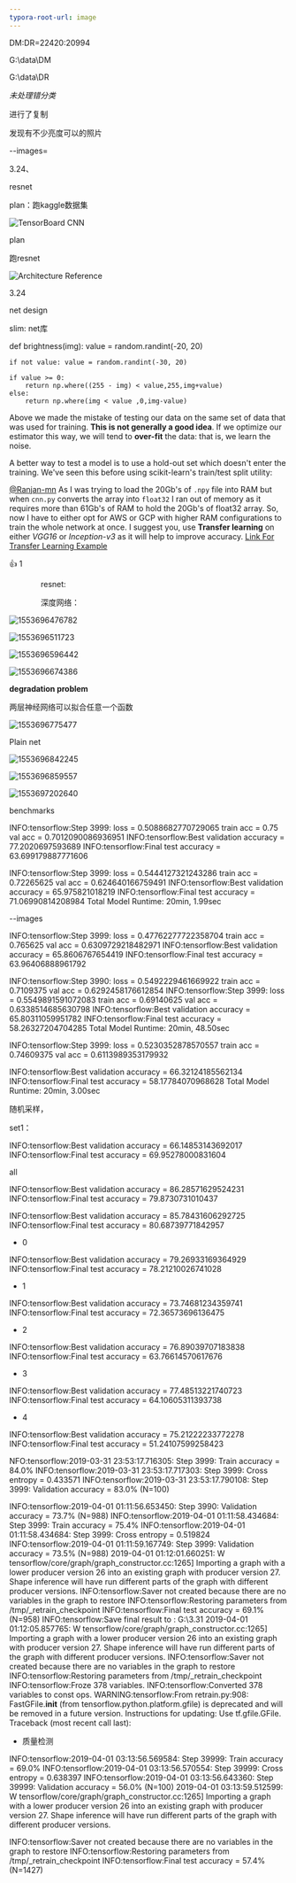 ```yaml
---
typora-root-url: image
---
```


DM:DR=22420:20994

G:\data\DM

G:\data\DR

*未处理错分类*

进行了复制

发现有不少亮度可以的照片

--images=

3.24、

resnet



plan：跑kaggle数据集



![TensorBoard CNN](https://github.com/yuchenlichuck/dsi-capstone/raw/master/images/readme/cnn_two_classes_tensorboard.png)

plan

跑resnet

![Architecture Reference](https://github.com/raghakot/keras-resnet/raw/master/images/architecture.png?raw=true)





3.24

net design 



slim: net库

def brightness(img):
    value = random.randint(-20, 20)

    if not value: value = random.randint(-30, 20)
    
    if value >= 0:
        return np.where((255 - img) < value,255,img+value)
    else:
        return np.where(img < value ,0,img-value)





Above we made the mistake of testing our data on the same set of data that was used for training. **This is not generally a good idea**. If we optimize our estimator this way, we will tend to **over-fit** the data: that is, we learn the noise.

A better way to test a model is to use a hold-out set which doesn't enter the training. We've seen this before using scikit-learn's train/test split utility:

[@Ranjan-mn](https://github.com/Ranjan-mn) As I was trying to load the 20Gb's of `.npy` file into RAM but when `cnn.py` converts the array into `float32` I ran out of memory as it requires more than 61Gb's of RAM to hold the 20Gb's of float32 array. So, now I have to either opt for AWS or GCP with higher RAM configurations to train the whole network at once. I suggest you, use **Transfer learning** on either *VGG16* or *Inception-v3* as it will help to improve accuracy. [Link For Transfer Learning Example](https://blog.keras.io/building-powerful-image-classification-models-using-very-little-data.html)

👍 1

<details class="details-overlay details-reset position-relative float-left reaction-popover-container js-reaction-popover-container" style="box-sizing: border-box; display: inline-block; position: relative !important; float: left !important; z-index: 100;"><summary class="btn-link reaction-summary-item add-reaction-btn" aria-label="Add your reaction" aria-haspopup="menu" style="box-sizing: border-box; display: inline-block; cursor: pointer; -webkit-appearance: none; background-color: transparent; border: 0px; color: rgb(3, 102, 214); font-size: inherit; padding: 9px 15px 7px; text-decoration: none; user-select: none; white-space: nowrap; opacity: 0; transition: opacity 0.1s ease-in-out 0s; float: left; line-height: 18px; list-style: none;"><svg class="octicon octicon-plus-small add-reaction-plus-icon" viewBox="0 0 7 16" version="1.1" width="7" height="16" aria-hidden="true"><path fill-rule="evenodd" d="M4 4H3v3H0v1h3v3h1V8h3V7H4V4z"></path></svg><span>&nbsp;</span><svg class="octicon octicon-smiley" viewBox="0 0 16 16" version="1.1" width="16" height="16" aria-hidden="true"><path fill-rule="evenodd" d="M8 0C3.58 0 0 3.58 0 8s3.58 8 8 8 8-3.58 8-8-3.58-8-8-8zm4.81 12.81a6.72 6.72 0 0 1-2.17 1.45c-.83.36-1.72.53-2.64.53-.92 0-1.81-.17-2.64-.53-.81-.34-1.55-.83-2.17-1.45a6.773 6.773 0 0 1-1.45-2.17A6.59 6.59 0 0 1 1.21 8c0-.92.17-1.81.53-2.64.34-.81.83-1.55 1.45-2.17.62-.62 1.36-1.11 2.17-1.45A6.59 6.59 0 0 1 8 1.21c.92 0 1.81.17 2.64.53.81.34 1.55.83 2.17 1.45.62.62 1.11 1.36 1.45 2.17.36.83.53 1.72.53 2.64 0 .92-.17 1.81-.53 2.64-.34.81-.83 1.55-1.45 2.17zM4 6.8v-.59c0-.66.53-1.19 1.2-1.19h.59c.66 0 1.19.53 1.19 1.19v.59c0 .67-.53 1.2-1.19 1.2H5.2C4.53 8 4 7.47 4 6.8zm5 0v-.59c0-.66.53-1.19 1.2-1.19h.59c.66 0 1.19.53 1.19 1.19v.59c0 .67-.53 1.2-1.19 1.2h-.59C9.53 8 9 7.47 9 6.8zm4 3.2c-.72 1.88-2.91 3-5 3s-4.28-1.13-5-3c-.14-.39.23-1 .66-1h8.59c.41 0 .89.61.75 1z"></path></svg></summary></details>



resnet:

深度网络：

  ![1553696476782](E:\github\PPT\image\1553696476782.png)

![1553696511723](E:\github\PPT\image\1553696511723.png)

![1553696596442](/1553696596442.png)

![1553696674386](/1553696674386.png)

**degradation problem**

两层神经网络可以拟合任意一个函数

![1553696775477](/1553696775477.png)

Plain net

![1553696842245](/1553696842245.png)

![1553696859557](/1553696859557.png)

![1553697202640](/1553697202640.png)



benchmarks



INFO:tensorflow:Step 3999: loss = 0.5088682770729065 train acc = 0.75 val acc = 0.7012090086936951
INFO:tensorflow:Best validation accuracy = 77.2020697593689
INFO:tensorflow:Final test accuracy =  63.699179887771606

INFO:tensorflow:Step 3999: loss = 0.5444127321243286 train acc = 0.72265625 val acc = 0.624640166759491
INFO:tensorflow:Best validation accuracy = 65.975821018219
INFO:tensorflow:Final test accuracy =  71.06990814208984
Total Model Runtime: 20min, 1.99sec

--images



INFO:tensorflow:Step 3999: loss = 0.47762277722358704 train acc = 0.765625 val acc = 0.6309729218482971
INFO:tensorflow:Best validation accuracy = 65.8606767654419
INFO:tensorflow:Final test accuracy =  63.96406888961792





INFO:tensorflow:Step 3990: loss = 0.5492229461669922 train acc = 0.7109375 val acc = 0.6292458176612854
INFO:tensorflow:Step 3999: loss = 0.5549891591072083 train acc = 0.69140625 val acc = 0.6338514685630798
INFO:tensorflow:Best validation accuracy = 65.80311059951782
INFO:tensorflow:Final test accuracy =  58.26327204704285
Total Model Runtime: 20min, 48.50sec



INFO:tensorflow:Step 3999: loss = 0.5230352878570557 train acc = 0.74609375 val acc = 0.6113989353179932

INFO:tensorflow:Best validation accuracy = 66.32124185562134
INFO:tensorflow:Final test accuracy =  58.17784070968628
Total Model Runtime: 20min, 3.00sec











随机采样，

set1：

INFO:tensorflow:Best validation accuracy = 66.14853143692017
INFO:tensorflow:Final test accuracy =  69.95278000831604





all



INFO:tensorflow:Best validation accuracy = 86.28571629524231
INFO:tensorflow:Final test accuracy =  79.8730731010437

INFO:tensorflow:Best validation accuracy = 85.78431606292725
INFO:tensorflow:Final test accuracy =  80.68739771842957















- 0

INFO:tensorflow:Best validation accuracy = 79.26933169364929
INFO:tensorflow:Final test accuracy =  78.21210026741028

- 1

INFO:tensorflow:Best validation accuracy = 73.74681234359741
INFO:tensorflow:Final test accuracy =  72.36573696136475



- 2



INFO:tensorflow:Best validation accuracy = 76.89039707183838
INFO:tensorflow:Final test accuracy =  63.76614570617676



- 3

INFO:tensorflow:Best validation accuracy = 77.48513221740723
INFO:tensorflow:Final test accuracy =  64.10605311393738

- 4

INFO:tensorflow:Best validation accuracy = 75.21222233772278
INFO:tensorflow:Final test accuracy =  51.24107599258423





NFO:tensorflow:2019-03-31 23:53:17.716305: Step 3999: Train accuracy = 84.0%
INFO:tensorflow:2019-03-31 23:53:17.717303: Step 3999: Cross entropy = 0.433571
INFO:tensorflow:2019-03-31 23:53:17.790108: Step 3999: Validation accuracy = 83.0% (N=100)



INFO:tensorflow:2019-04-01 01:11:56.653450: Step 3990: Validation accuracy = 73.7% (N=988)
INFO:tensorflow:2019-04-01 01:11:58.434684: Step 3999: Train accuracy = 75.4%
INFO:tensorflow:2019-04-01 01:11:58.434684: Step 3999: Cross entropy = 0.519824
INFO:tensorflow:2019-04-01 01:11:59.167749: Step 3999: Validation accuracy = 73.5% (N=988)
2019-04-01 01:12:01.660251: W tensorflow/core/graph/graph_constructor.cc:1265] Importing a graph with a lower producer version 26 into an existing graph with producer version 27. Shape inference will have run different parts of the graph with different producer versions.
INFO:tensorflow:Saver not created because there are no variables in the graph to restore
INFO:tensorflow:Restoring parameters from /tmp/_retrain_checkpoint
INFO:tensorflow:Final test accuracy = 69.1% (N=958)
INFO:tensorflow:Save final result to : G:\3.31
2019-04-01 01:12:05.857765: W tensorflow/core/graph/graph_constructor.cc:1265] Importing a graph with a lower producer version 26 into an existing graph with producer version 27. Shape inference will have run different parts of the graph with different producer versions.
INFO:tensorflow:Saver not created because there are no variables in the graph to restore
INFO:tensorflow:Restoring parameters from /tmp/_retrain_checkpoint
INFO:tensorflow:Froze 378 variables.
INFO:tensorflow:Converted 378 variables to const ops.
WARNING:tensorflow:From retrain.py:908: FastGFile.__init__ (from tensorflow.python.platform.gfile) is deprecated and will be removed in a future version.
Instructions for updating:
Use tf.gfile.GFile.
Traceback (most recent call last):



- 质量检测

INFO:tensorflow:2019-04-01 03:13:56.569584: Step 39999: Train accuracy = 69.0%
INFO:tensorflow:2019-04-01 03:13:56.570554: Step 39999: Cross entropy = 0.638397
INFO:tensorflow:2019-04-01 03:13:56.643360: Step 39999: Validation accuracy = 56.0% (N=100)
2019-04-01 03:13:59.512599: W tensorflow/core/graph/graph_constructor.cc:1265] Importing a graph with a lower producer version 26 into an existing graph with producer version 27. Shape inference will have run different parts of the graph with different producer versions.

INFO:tensorflow:Saver not created because there are no variables in the graph to restore
INFO:tensorflow:Restoring parameters from /tmp/_retrain_checkpoint
INFO:tensorflow:Final test accuracy = 57.4% (N=1427)



